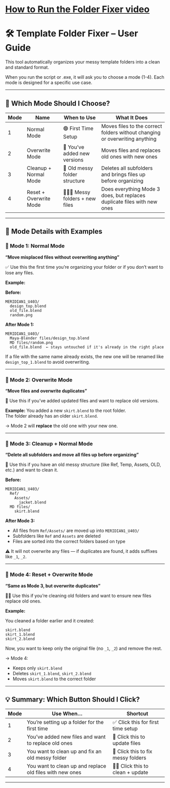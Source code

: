 # [How to Run the Folder Fixer video](https://www.loom.com/share/aaf968ef1d3c49c7acab0264756f77c5)
# 🛠 Template Folder Fixer – User Guide

This tool automatically organizes your messy template folders into a clean and standard format.

When you run the script or .exe, it will ask you to choose a mode (1-4). Each mode is designed for a specific use case.

---

## 🧭 Which Mode Should I Choose?

| Mode | Name                   | When to Use                        | What It Does                                                                 |
|------|------------------------|------------------------------------|------------------------------------------------------------------------------|
| 1    | Normal Mode            | 🟢 First Time Setup                 | Moves files to the correct folders without changing or overwriting anything |
| 2    | Overwrite Mode         | 🔁 You’ve added new versions       | Moves files and replaces old ones with new ones                             |
| 3    | Cleanup + Normal Mode  | 🧹 Old messy folder structure       | Deletes all subfolders and brings files up before organizing                |
| 4    | Reset + Overwrite Mode | 🧹➕💾 Messy folders + new files     | Does everything Mode 3 does, but replaces duplicate files with new ones     |

---

## 🧪 Mode Details with Examples

### 🔹 Mode 1: Normal Mode
**“Move misplaced files without overwriting anything”**

✅ Use this the first time you’re organizing your folder or if you don’t want to lose any files.

**Example:**

**Before:**
```
MERIDIAN1_U403/
  design_top.blend
  old_file.blend
  random.png
```

**After Mode 1:**
```
MERIDIAN1_U403/
  Maya-Blender files/design_top.blend
  MD files/random.png
  old_file.blend  ← stays untouched if it's already in the right place
```

If a file with the same name already exists, the new one will be renamed like `design_top_1.blend` to avoid overwriting.

---

### 🔸 Mode 2: Overwrite Mode
**“Move files and overwrite duplicates”**

🧹 Use this if you’ve added updated files and want to replace old versions.

**Example:**
You added a new `skirt.blend` to the root folder.  
The folder already has an older `skirt.blend`.

→ Mode 2 will **replace** the old one with your new one.

---

### 🔹 Mode 3: Cleanup + Normal Mode
**“Delete all subfolders and move all files up before organizing”**

🧹 Use this if you have an old messy structure (like Ref, Temp, Assets, OLD, etc.) and want to clean it.

**Before:**
```
MERIDIAN1_U403/
  Ref/
    Assets/
      jacket.blend
  MD files/
    skirt.blend
```

**After Mode 3:**

- All files from `Ref/Assets/` are moved up into `MERIDIAN1_U403/`
- Subfolders like `Ref` and `Assets` are deleted
- Files are sorted into the correct folders based on type

⚠️ It will not overwrite any files — if duplicates are found, it adds suffixes like `_1`, `_2`.

---

### 🔸 Mode 4: Reset + Overwrite Mode
**“Same as Mode 3, but overwrite duplicates”**

🧹💾 Use this if you’re cleaning old folders and want to ensure new files replace old ones.

**Example:**

You cleaned a folder earlier and it created:
```
skirt.blend
skirt_1.blend
skirt_2.blend
```

Now, you want to keep only the original file (no `_1`, `_2`) and remove the rest.

→ Mode 4:
- Keeps only `skirt.blend`
- Deletes `skirt_1.blend`, `skirt_2.blend`
- Moves `skirt.blend` to the correct folder

---

## 💡 Summary: Which Button Should I Click?

| Mode | Use When…                              | Shortcut                                |
|------|----------------------------------------|-----------------------------------------|
| 1    | You’re setting up a folder for the first time | ✅ Click this for first time setup      |
| 2    | You’ve added new files and want to replace old ones | 🔁 Click this to update files        |
| 3    | You want to clean up and fix an old messy folder | 🧹 Click this to fix messy folders     |
| 4    | You want to clean up and replace old files with new ones | 🧹💾 Click this to clean + update |

---

